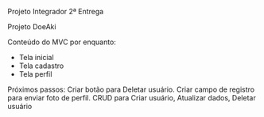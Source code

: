 Projeto Integrador 2ª Entrega

Projeto DoeAki

Conteúdo do MVC por enquanto:

- Tela inicial
- Tela cadastro
- Tela perfil

Próximos passos:
Criar botão para Deletar usuário.
Criar campo de registro para enviar foto de perfil.
CRUD para Criar usuário, Atualizar dados, Deletar usuário
